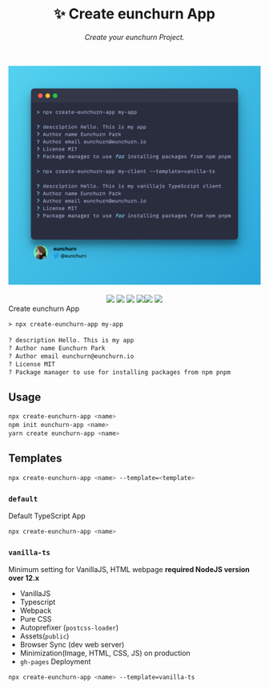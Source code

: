 <div align="center">
<h1 align="center">✨ Create eunchurn App</h1>
<h6>Create your eunchurn Project.</h6>
<br/>
<img src="https://raw.githubusercontent.com/eunchurn/create-eunchurn-app/master/.github/assets/create-eunchurn-app.png" alt="screenshot"/>
<br/><br/>
<a href="https://github.com/eunchurn/create-eunchurn-app/actions/workflows/publish.yml"><img src="https://github.com/eunchurn/create-eunchurn-app/actions/workflows/publish.yml/badge.svg"></a>
<a href="https://npmjs.org/package/create-eunchurn-app"><img src="https://img.shields.io/npm/dw/create-eunchurn-app"/></a>
<img src="https://img.shields.io/bundlephobia/minzip/create-eunchurn-app"> <img src="https://img.shields.io/github/issues/eunchurn/create-eunchurn-app"><img src="https://img.shields.io/npm/v/create-eunchurn-app"> <img src="https://img.shields.io/npm/l/create-eunchurn-app">
</div>
Create eunchurn App

```
> npx create-eunchurn-app my-app

? description Hello. This is my app
? Author name Eunchurn Park
? Author email eunchurn@eunchurn.io
? License MIT
? Package manager to use for installing packages from npm pnpm
```

## Usage

```bash
npx create-eunchurn-app <name>
npm init eunchurn-app <name>
yarn create eunchurn-app <name>
```

## Templates

```bash
npx create-eunchurn-app <name> --template=<template>
```

### `default`

Default TypeScript App

```bash
npx create-eunchurn-app <name>
```

### `vanilla-ts`

Minimum setting for VanillaJS, HTML webpage
**required NodeJS version over 12.x**

- VanillaJS
- Typescript
- Webpack
- Pure CSS
- Autoprefixer (`postcss-loader`)
- Assets(`public`)
- Browser Sync (dev web server)
- Minimization(Image, HTML, CSS, JS) on production
- `gh-pages` Deployment

```bash
npx create-eunchurn-app <name> --template=vanilla-ts
```
